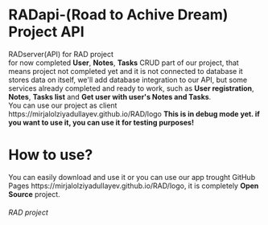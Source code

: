 # RADapi-(Road to Achive Dream) Project API 
<p>RADserver(API) for RAD project<br>
for now completed <b>User</b>, <b>Notes</b>, <b>Tasks</b> CRUD part of our project, that means project not completed yet and it is not connected to database it stores data on itself, we'll add database integration to our API, but some services already completed and ready to work, such as <b>User registration</b>, <b>Notes</b>, <b>Tasks list</b> and <b>Get user with user's Notes and Tasks</b>.<br> 
You can use our project as client https://mirjalolziyadullayev.github.io/RAD/logo <b>This is in debug mode yet. if you want to use it, you can use it for testing purposes!</b></p> 


# How to use?
<p>You can easily download and use it or you can use our app trought GitHub Pages https://mirjalolziyadullayev.github.io/RAD/logo, it is completely <b>Open Source</b> project.</p>

<h6>RAD project</h6>
